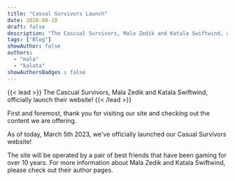 ```yaml
---
title: "Casual Survivors Launch"
date: 2020-08-10
draft: false
description: "The Cascual Survivors, Mala Zedik and Katala Swiftwind, officially launch their website!"
tags: ["Blog"]
showAuthor: false
authors:
  - "mala"
  - "kalata"
showAuthorsBadges : false 
---
```


{{< lead >}}
The Cascual Survivors, Mala Zedik and Katala Swiftwind, officially launch their website!
{{< /lead >}}

First and foremost, thank you for visiting our site and checking out the content we are offering.

As of today, March 5th 2023, we've officially launched our Casual Survivors website!

The site will be operated by a pair of best friends that have been gaming for over 10 years. For more information about Mala Zedik and Katala Swiftwind, please check out their author pages. 


